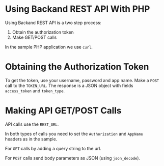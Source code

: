 Using Backand REST API With PHP
===============================

Using Backand REST API is a two step process:

1. Obtain the authorization token
2. Make GET/POST calls

In the sample PHP application we use `curl`.

Obtaining the Authorization Token
=================================

To get the token, use your username, password and app name. 
Make a `POST` call to the `TOKEN_URL`.
The response is a JSON object with fields `access_token` and `token_type`.

Making API GET/POST Calls
=========================

API calls use the `REST_URL`.

In both types of calls you need to set the `Authorization` and `AppName` headers as in the sample.

For `GET` calls by adding a query string to the url.

For `POST` calls send body parameters as JSON (using `json_decode`).
